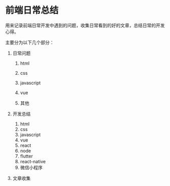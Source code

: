 # 前端日常总结

用来记录前端日常开发中遇到的问题，收集日常看到的好的文章，总结日常的开发心得。

主要分为以下几个部分：

1. 日常问题

   1. html

   2. css
   3. javascript
   4. vue
   5. 其他
2. 开发总结
   1. html
   2. css
   3. javascript
   4. vue
   5. react
   6. node
   7. flutter
   8. react-native
   9. 微信小程序
3. 文章收集